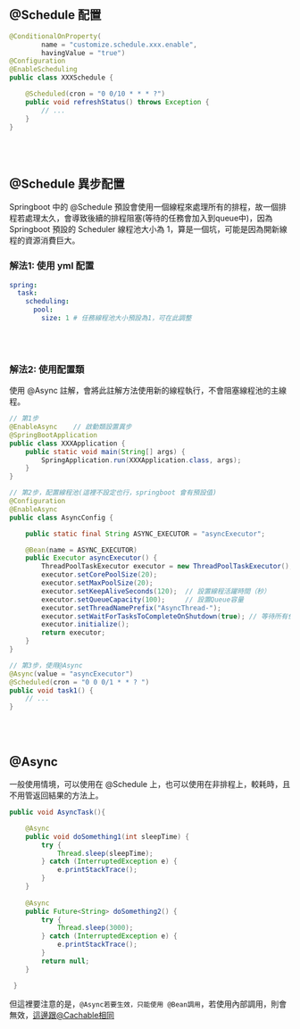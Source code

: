 ## @Schedule 配置

```java
@ConditionalOnProperty(
        name = "customize.schedule.xxx.enable",
        havingValue = "true")
@Configuration
@EnableScheduling
public class XXXSchedule {

    @Scheduled(cron = "0 0/10 * * * ?")
    public void refreshStatus() throws Exception {
        // ...
    }
}
```

<br/>

<br/>

## @Schedule 異步配置
Springboot 中的 @Schedule 預設會使用一個線程來處理所有的排程，故一個排程若處理太久，會導致後續的排程阻塞(等待的任務會加入到queue中)，因為 Springboot 預設的 Scheduler 線程池大小為 1，算是一個坑，可能是因為開新線程的資源消費巨大。

### 解法1: 使用 yml 配置

```yml
spring:
  task:
    scheduling:
      pool:
        size: 1 # 任務線程池大小預設為1，可在此調整
```

<br/>

<br/>

### 解法2: 使用配置類

使用 @Async 註解，會將此註解方法使用新的線程執行，不會阻塞線程池的主線程。

```java
// 第1步
@EnableAsync    // 啟動類設置異步
@SpringBootApplication
public class XXXApplication {
    public static void main(String[] args) {
        SpringApplication.run(XXXApplication.class, args);
    }
}
```

```java
// 第2步，配置線程池(這裡不設定也行，springboot 會有預設值)
@Configuration
@EnableAsync
public class AsyncConfig {

    public static final String ASYNC_EXECUTOR = "asyncExecutor";

    @Bean(name = ASYNC_EXECUTOR)
    public Executor asyncExecutor() {
        ThreadPoolTaskExecutor executor = new ThreadPoolTaskExecutor();
        executor.setCorePoolSize(20);
        executor.setMaxPoolSize(20);    
        executor.setKeepAliveSeconds(120);  // 設置線程活躍時間（秒）
        executor.setQueueCapacity(100);     // 設置Queue容量
        executor.setThreadNamePrefix("AsyncThread-");
        executor.setWaitForTasksToCompleteOnShutdown(true); // 等待所有任務结束後再關閉線程池
        executor.initialize();
        return executor;
    }
}
```

```java
// 第3步，使用@Async
@Async(value = "asyncExecutor")
@Scheduled(cron = "0 0 0/1 * * ? ")
public void task1() {
    // ...
}
```

<br/>

<br/>

## @Async
一般使用情境，可以使用在 @Schedule 上，也可以使用在非排程上，較耗時，且不用管返回結果的方法上。

```java
public void AsyncTask(){

    @Async
    public void doSomething1(int sleepTime) {
        try {
            Thread.sleep(sleepTime);
        } catch (InterruptedException e) {
            e.printStackTrace();
        }
    }
    
    @Async
    public Future<String> doSomething2() {
        try {
            Thread.sleep(3000);
        } catch (InterruptedException e) {
            e.printStackTrace();
        }
        return null;
    }

 }
```

但這裡要注意的是，`@Async若要生效，只能使用 @Bean調用`，若使用內部調用，則會無效，[這邊跟@Cachable相同](21_Cache.md#特別需要注意)